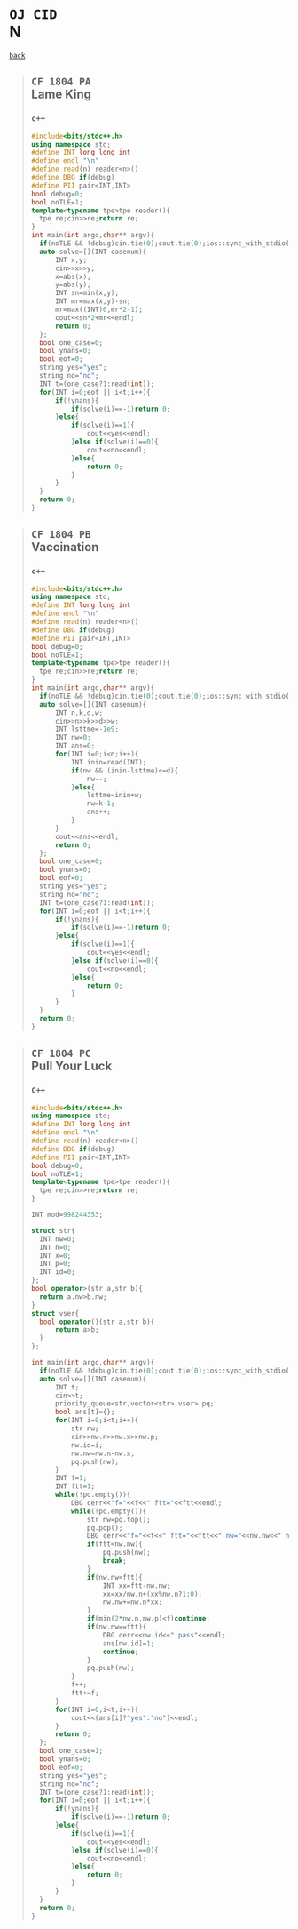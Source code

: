 <link id="style_css" rel="stylesheet" type="text/css" href="/OJ_ans/style.css">

# `OJ CID`<br>N
[`back`](../)

> ## `CF 1804 PA`<br>Lame King
> ### `c++`
> ```c++
> #include<bits/stdc++.h>
> using namespace std;
> #define INT long long int
> #define endl "\n"
> #define read(n) reader<n>()
> #define DBG if(debug)
> #define PII pair<INT,INT>
> bool debug=0;
> bool noTLE=1;
> template<typename tpe>tpe reader(){
> 	tpe re;cin>>re;return re;
> }
> int main(int argc,char** argv){
> 	if(noTLE && !debug)cin.tie(0);cout.tie(0);ios::sync_with_stdio(0);
> 	auto solve=[](INT casenum){
> 		INT x,y;
> 		cin>>x>>y;
> 		x=abs(x);
> 		y=abs(y);
> 		INT sn=min(x,y);
> 		INT mr=max(x,y)-sn;
> 		mr=max((INT)0,mr*2-1);
> 		cout<<sn*2+mr<<endl;
> 		return 0;
> 	};
> 	bool one_case=0;
> 	bool ynans=0;
> 	bool eof=0;
> 	string yes="yes";
> 	string no="no";
> 	INT t=(one_case?1:read(int));
> 	for(INT i=0;eof || i<t;i++){
> 		if(!ynans){
> 			if(solve(i)==-1)return 0;
> 		}else{
> 			if(solve(i)==1){
> 				cout<<yes<<endl;
> 			}else if(solve(i)==0){
> 				cout<<no<<endl;
> 			}else{
> 				return 0;
> 			}
> 		}
> 	}
> 	return 0;
> }
> ```

> ## `CF 1804 PB`<br>Vaccination
> ### `c++`
> ```c++
> #include<bits/stdc++.h>
> using namespace std;
> #define INT long long int
> #define endl "\n"
> #define read(n) reader<n>()
> #define DBG if(debug)
> #define PII pair<INT,INT>
> bool debug=0;
> bool noTLE=1;
> template<typename tpe>tpe reader(){
> 	tpe re;cin>>re;return re;
> }
> int main(int argc,char** argv){
> 	if(noTLE && !debug)cin.tie(0);cout.tie(0);ios::sync_with_stdio(0);
> 	auto solve=[](INT casenum){
> 		INT n,k,d,w;
> 		cin>>n>>k>>d>>w;
> 		INT lsttme=-1e9;
> 		INT nw=0;
> 		INT ans=0;
> 		for(INT i=0;i<n;i++){
> 			INT inin=read(INT);
> 			if(nw && (inin-lsttme)<=d){
> 				nw--;
> 			}else{
> 				lsttme=inin+w;
> 				nw=k-1;
> 				ans++;
> 			}
> 		}
> 		cout<<ans<<endl;
> 		return 0;
> 	};
> 	bool one_case=0;
> 	bool ynans=0;
> 	bool eof=0;
> 	string yes="yes";
> 	string no="no";
> 	INT t=(one_case?1:read(int));
> 	for(INT i=0;eof || i<t;i++){
> 		if(!ynans){
> 			if(solve(i)==-1)return 0;
> 		}else{
> 			if(solve(i)==1){
> 				cout<<yes<<endl;
> 			}else if(solve(i)==0){
> 				cout<<no<<endl;
> 			}else{
> 				return 0;
> 			}
> 		}
> 	}
> 	return 0;
> }
> ```

> ## `CF 1804 PC`<br>Pull Your Luck
> ### `C++`
> ```c++
> #include<bits/stdc++.h>
> using namespace std;
> #define INT long long int
> #define endl "\n"
> #define read(n) reader<n>()
> #define DBG if(debug)
> #define PII pair<INT,INT>
> bool debug=0;
> bool noTLE=1;
> template<typename tpe>tpe reader(){
> 	tpe re;cin>>re;return re;
> }
> 
> INT mod=998244353;
> 
> struct str{
> 	INT nw=0;
> 	INT n=0;
> 	INT x=0;
> 	INT p=0;
> 	INT id=0;
> };
> bool operator>(str a,str b){
> 	return a.nw>b.nw;
> }
> struct vser{
> 	bool operator()(str a,str b){
> 		return a>b;
> 	}
> };
> 
> int main(int argc,char** argv){
> 	if(noTLE && !debug)cin.tie(0);cout.tie(0);ios::sync_with_stdio(0);
> 	auto solve=[](INT casenum){
> 		INT t;
> 		cin>>t;
> 		priority_queue<str,vector<str>,vser> pq;
> 		bool ans[t]={};
> 		for(INT i=0;i<t;i++){
> 			str nw;
> 			cin>>nw.n>>nw.x>>nw.p;
> 			nw.id=i;
> 			nw.nw=nw.n-nw.x;
> 			pq.push(nw);
> 		}
> 		INT f=1;
> 		INT ftt=1;
> 		while(!pq.empty()){
> 			DBG cerr<<"f="<<f<<" ftt="<<ftt<<endl;
> 			while(!pq.empty()){
> 				str nw=pq.top();
> 				pq.pop();
> 				DBG cerr<<"f="<<f<<" ftt="<<ftt<<" nw="<<nw.nw<<" n="<<nw.n<<" x="<<nw.x<<" p="<<nw.p<<" id="<<nw.id<<endl;
> 				if(ftt<nw.nw){
> 					pq.push(nw);
> 					break;
> 				}
> 				if(nw.nw<ftt){
> 					INT xx=ftt-nw.nw;
> 					xx=xx/nw.n+(xx%nw.n?1:0);
> 					nw.nw+=nw.n*xx;
> 				}
> 				if(min(2*nw.n,nw.p)<f)continue;
> 				if(nw.nw==ftt){
> 					DBG cerr<<nw.id<<" pass"<<endl;
> 					ans[nw.id]=1;
> 					continue;
> 				}
> 				pq.push(nw);
> 			}
> 			f++;
> 			ftt+=f;
> 		}
> 		for(INT i=0;i<t;i++){
> 			cout<<(ans[i]?"yes":"no")<<endl;
> 		}
> 		return 0;
> 	};
> 	bool one_case=1;
> 	bool ynans=0;
> 	bool eof=0;
> 	string yes="yes";
> 	string no="no";
> 	INT t=(one_case?1:read(int));
> 	for(INT i=0;eof || i<t;i++){
> 		if(!ynans){
> 			if(solve(i)==-1)return 0;
> 		}else{
> 			if(solve(i)==1){
> 				cout<<yes<<endl;
> 			}else if(solve(i)==0){
> 				cout<<no<<endl;
> 			}else{
> 				return 0;
> 			}
> 		}
> 	}
> 	return 0;
> }
> ```




